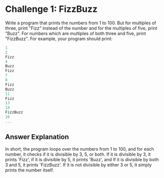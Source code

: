# Challenge 1: FizzBuzz

Write a program that prints the numbers from 1 to 100. But for multiples of three, print "Fizz" instead of the number and for the multiples of five, print "Buzz". For numbers which are multiples of both three and five, print "FizzBuzz". For example, your program should print:

```javascript
1
2
Fizz
4
Buzz
Fizz
7
8
Fizz
Buzz
11
Fizz
13
14
FizzBuzz
16
...
```

## Answer Explanation

In short, the program loops over the numbers from 1 to 100, and for each number, it checks if it is divisible by 3, 5, or both. If it is divisible by 3, it prints 'Fizz', if it is divisible by 5, it prints 'Buzz', and if it is divisible by both 3 and 5, it prints 'FizzBuzz'. If it is not divisible by either 3 or 5, it simply prints the number itself.
